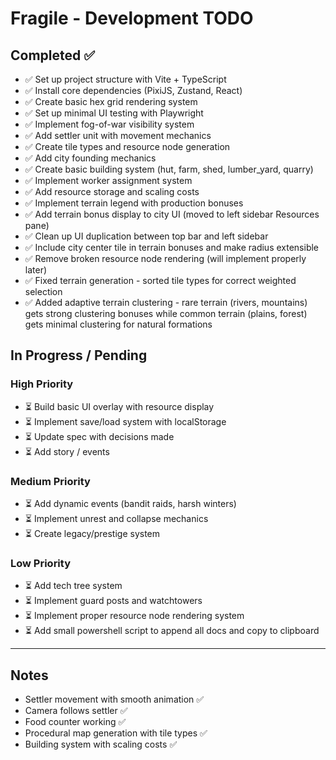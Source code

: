 # Fragile - Development TODO

## Completed ✅

- ✅ Set up project structure with Vite + TypeScript
- ✅ Install core dependencies (PixiJS, Zustand, React)
- ✅ Create basic hex grid rendering system
- ✅ Set up minimal UI testing with Playwright
- ✅ Implement fog-of-war visibility system
- ✅ Add settler unit with movement mechanics
- ✅ Create tile types and resource node generation
- ✅ Add city founding mechanics
- ✅ Create basic building system (hut, farm, shed, lumber_yard, quarry)
- ✅ Implement worker assignment system
- ✅ Add resource storage and scaling costs
- ✅ Implement terrain legend with production bonuses
- ✅ Add terrain bonus display to city UI (moved to left sidebar Resources pane)
- ✅ Clean up UI duplication between top bar and left sidebar
- ✅ Include city center tile in terrain bonuses and make radius extensible
- ✅ Remove broken resource node rendering (will implement properly later)
- ✅ Fixed terrain generation - sorted tile types for correct weighted selection
- ✅ Added adaptive terrain clustering - rare terrain (rivers, mountains) gets strong clustering bonuses while common terrain (plains, forest) gets minimal clustering for natural formations

## In Progress / Pending

### High Priority
- ⏳ Build basic UI overlay with resource display
- ⏳ Implement save/load system with localStorage
- ⏳ Update spec with decisions made
- ⏳ Add story / events

### Medium Priority
- ⏳ Add dynamic events (bandit raids, harsh winters)
- ⏳ Implement unrest and collapse mechanics
- ⏳ Create legacy/prestige system

### Low Priority
- ⏳ Add tech tree system
- ⏳ Implement guard posts and watchtowers
- ⏳ Implement proper resource node rendering system
- ⏳ Add small powershell script to append all docs and copy to clipboard

---

## Notes
- Settler movement with smooth animation ✅
- Camera follows settler ✅ 
- Food counter working ✅
- Procedural map generation with tile types ✅
- Building system with scaling costs ✅